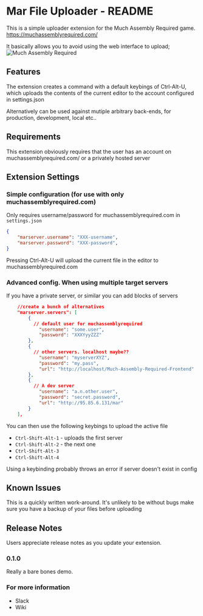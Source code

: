 
# Mar File Uploader - README

This is a simple uploader extension for the Much Assembly Required game.
https://muchassemblyrequired.com/

It basically allows you to avoid using the web interface to upload;
![Much Assembly Required](https://i.imgur.com/30GJEQD.png)

## Features

The extension creates a command with a default keybings of Ctrl-Alt-U, which 
uploads the contents of the current editor to the account configured in 
settings.json

Alternatively can be used against mutiple arbitrary back-ends, for production,
development, local etc..

## Requirements

This extension obviously requires that the user has an account on 
muchassemblyrequired.com/ or a privately hosted server

## Extension Settings

### Simple configuration (for use with only muchassemblyrequired.com)

Only requires username/password for muchassemblyrequired.com in `settings.json`

```json
{
    "marserver.username": "XXX-username",
    "marserver.password": "XXX-password",
}
```
Pressing Ctrl-Alt-U will upload the current file in the editor to muchassemblyrequired.com

### Advanced config. When using multiple target servers

If you have a private server, or similar you can add blocks of servers

```json
    //create a bunch of alternatives
    "marserver.servers": [
        {
          // default user for muchassemblyrequired
            "username": "some.user",
            "password": "XXXYyyZZZ"
        },
        {
          // other servers. localhost maybe??
            "username": "myserverXYZ",
            "password": "my.pass",
            "url": "http://localhost/Much-Assembly-Required-Frontend"
        },
        {
          // A dev server
            "username": "a.n.other.user",
            "password": "secret.password",
            "url": "http://95.85.6.131/mar"
        }
    ],
```

You can then use the following keybings to upload the active file

 * `Ctrl-Shift-Alt-1` - uploads the first server
 * `Ctrl-Shift-Alt-2` - the next one
 * `Ctrl-Shift-Alt-3`
 * `Ctrl-Shift-Alt-4`
 
 Using a keybinding probably throws an error if server doesn't exist in config

## Known Issues

This is a quickly written work-around. It's unlikely to be without bugs
make sure you have a backup of your files before uploading

## Release Notes

Users appreciate release notes as you update your extension.


### 0.1.0

Really a bare bones demo.


### For more information

* Slack
* Wiki


